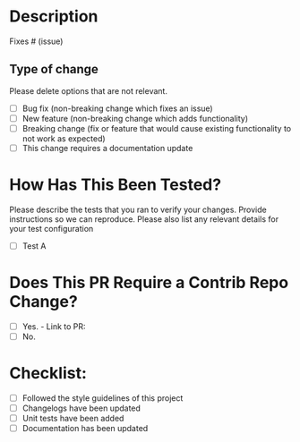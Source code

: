 # Description

<!--
Please include a summary of the change and which issue is fixed. Please also include relevant motivation and context. List any dependencies that are required for this change.
-->

Fixes # (issue)

## Type of change

Please delete options that are not relevant.

- [ ] Bug fix (non-breaking change which fixes an issue)
- [ ] New feature (non-breaking change which adds functionality)
- [ ] Breaking change (fix or feature that would cause existing functionality to not work as expected)
- [ ] This change requires a documentation update

# How Has This Been Tested?

Please describe the tests that you ran to verify your changes. Provide instructions so we can reproduce. Please also list any relevant details for your test configuration

- [ ] Test A

# Does This PR Require a Contrib Repo Change?

<!--
Answer the following question based on these examples of changes that would require a Contrib Repo Change:
- [The OTel specification](https://github.com/open-telemetry/opentelemetry-specification) has changed which prompted this PR to update the method interfaces of `opentelemetry-api/` or `opentelemetry-sdk/`
- The method interfaces of `test/util` have changed
- Scripts in `scripts/` that were copied over to the Contrib repo have changed
- Configuration files that were copied over to the Contrib repo have changed (when consistency between repositories is applicable) such as in
    - `pyproject.toml`
    - `isort.cfg`
    - `.flake8`
- When a new `.github/CODEOWNER` is added
- Major changes to project information, such as in:
    - `README.md`
    - `CONTRIBUTING.md`
-->

- [ ] Yes. - Link to PR: 
- [ ] No.

# Checklist:

- [ ] Followed the style guidelines of this project
- [ ] Changelogs have been updated
- [ ] Unit tests have been added
- [ ] Documentation has been updated
